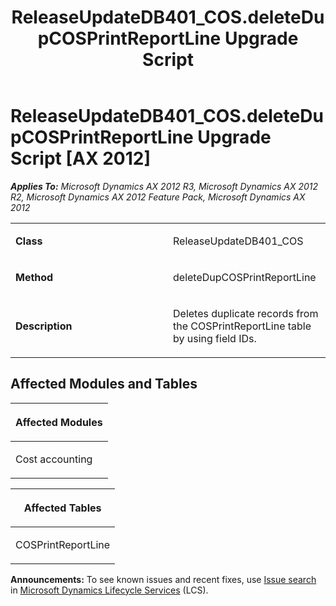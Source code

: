 ﻿---
title: ReleaseUpdateDB401_COS.deleteDupCOSPrintReportLine Upgrade Script
TOCTitle: ReleaseUpdateDB401_COS.deleteDupCOSPrintReportLine Upgrade Script
ms:assetid: f10149f5-3f77-bcca-a684-09cddec781c3
ms:mtpsurl: https://msdn.microsoft.com/en-us/library/JJ737423(v=AX.60)
ms:contentKeyID: 49712118
ms.date: 05/18/2015
mtps_version: v=AX.60
---

# ReleaseUpdateDB401\_COS.deleteDupCOSPrintReportLine Upgrade Script [AX 2012]


_**Applies To:** Microsoft Dynamics AX 2012 R3, Microsoft Dynamics AX 2012 R2, Microsoft Dynamics AX 2012 Feature Pack, Microsoft Dynamics AX 2012_

<table>
<colgroup>
<col style="width: 50%" />
<col style="width: 50%" />
</colgroup>
<tbody>
<tr class="odd">
<td><p><strong>Class</strong></p></td>
<td><p>ReleaseUpdateDB401_COS</p></td>
</tr>
<tr class="even">
<td><p><strong>Method</strong></p></td>
<td><p>deleteDupCOSPrintReportLine</p></td>
</tr>
<tr class="odd">
<td><p><strong>Description</strong></p></td>
<td><p>Deletes duplicate records from the COSPrintReportLine table by using field IDs.</p></td>
</tr>
</tbody>
</table>


## Affected Modules and Tables

<table>
<colgroup>
<col style="width: 100%" />
</colgroup>
<thead>
<tr class="header">
<th><p>Affected Modules</p></th>
</tr>
</thead>
<tbody>
<tr class="odd">
<td><p>Cost accounting</p></td>
</tr>
</tbody>
</table>


<table>
<colgroup>
<col style="width: 100%" />
</colgroup>
<thead>
<tr class="header">
<th><p>Affected Tables</p></th>
</tr>
</thead>
<tbody>
<tr class="odd">
<td><p>COSPrintReportLine</p></td>
</tr>
</tbody>
</table>

  
**Announcements:** To see known issues and recent fixes, use [Issue search](http://go.microsoft.com/fwlink/?linkid=389258) in [Microsoft Dynamics Lifecycle Services](http://go.microsoft.com/fwlink/?linkid=306505) (LCS).

